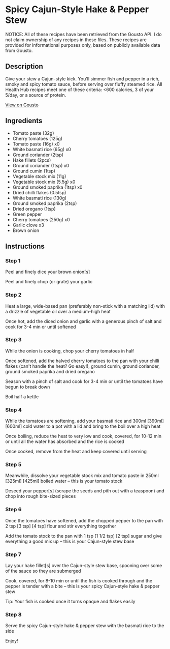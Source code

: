 # Spicy Cajun-Style Hake & Pepper Stew

NOTICE: All of these recipes have been retrieved from the Gousto API. I do not claim ownership of any recipes in these files. These recipes are provided for informational purposes only, based on publicly available data from Gousto.

## Description

Give your stew a Cajun-style kick. You'll simmer fish and pepper in a rich, smoky and spicy tomato sauce, before serving over fluffy steamed rice. All Health Hub recipes meet one of these criteria: <600 calories, 3 of your 5/day, or a source of protein.


[View on Gousto](https://www.gousto.co.uk/recipes/cookbook/spicy-cajun-style-hake-pepper-stew)

## Ingredients

- Tomato paste (32g)
- Cherry tomatoes (125g)
- Tomato paste (16g) x0
- White basmati rice (65g) x0
- Ground coriander (2tsp)
- Hake fillets (2pcs)
- Ground coriander (1tsp) x0
- Ground cumin (1tsp)
- Vegetable stock mix (11g)
- Vegetable stock mix (5.5g) x0
- Ground smoked paprika (1tsp) x0
- Dried chilli flakes (0.5tsp)
- White basmati rice (130g)
- Ground smoked paprika (2tsp)
- Dried oregano (1tsp)
- Green pepper
- Cherry tomatoes (250g) x0
- Garlic clove x3
- Brown onion

## Instructions


### Step 1

Peel and finely dice your brown onion[s]

Peel and finely chop (or grate) your garlic


### Step 2

Heat a large, wide-based pan (preferably non-stick with a matching lid) with a drizzle of vegetable oil over a medium-high heat

Once hot, add the diced onion and garlic with a generous pinch of salt and cook for 3-4 min or until softened


### Step 3

While the onion is cooking, chop your cherry tomatoes in half

Once softened, add the halved cherry tomatoes to the pan with your chilli flakes (can't handle the heat? Go easy!), ground cumin, ground coriander, ground smoked paprika and dried oregano

Season with a pinch of salt and cook for 3-4 min or until the tomatoes have begun to break down

Boil half a kettle


### Step 4

While the tomatoes are softening, add your basmati rice and 300ml <span class="text-purple">[390ml]</span> <span class="text-danger">[600ml] </span>cold water to a pot with a lid and bring to the boil over a high heat

Once boiling, reduce the heat to very low and cook, covered, for 10-12 min or until all the water has absorbed and the rice is cooked

Once cooked, remove from the heat and keep covered until serving


### Step 5

Meanwhile, dissolve your vegetable stock mix and tomato paste in 250ml <span class="text-purple">[325ml]</span> <span class="text-danger">[425ml] </span>boiled water – this is your tomato stock

Deseed your pepper[s] (scrape the seeds and pith out with a teaspoon) and chop into rough bite-sized pieces


### Step 6

Once the tomatoes have softened, add the chopped pepper to the pan with 2 tsp <span class="text-purple">[3 tsp]</span> <span class="text-danger">[4 tsp] </span>flour and stir everything together

Add the tomato stock to the pan with 1 tsp <span class="text-purple">[1 1/2 tsp]</span> <span class="text-danger">[2 tsp] </span>sugar and give everything a good mix up – this is your Cajun-style stew base


### Step 7

Lay your hake fillet[s] over the Cajun-style stew base, spooning over some of the sauce so they are submerged

Cook, covered, for 8-10 min or until the fish is cooked through and the pepper is tender with a bite – this is your spicy Cajun-style hake & pepper stew

Tip: Your fish is cooked once it turns opaque and flakes easily

### Step 8

Serve the spicy Cajun-style hake & pepper stew with the basmati rice to the side

Enjoy!

